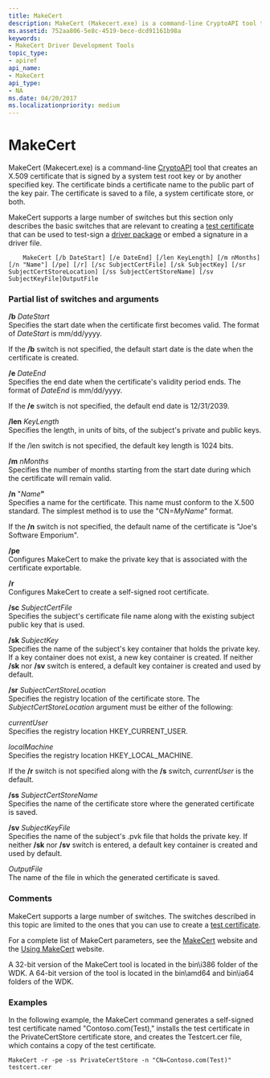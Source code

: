 ```yaml
---
title: MakeCert
description: MakeCert (Makecert.exe) is a command-line CryptoAPI tool that creates an X.509 certificate that is signed by a system test root key or by another specified key.
ms.assetid: 752aa806-5e8c-4519-bece-dcd91161b98a
keywords:
- MakeCert Driver Development Tools
topic_type:
- apiref
api_name:
- MakeCert
api_type:
- NA
ms.date: 04/20/2017
ms.localizationpriority: medium
---
```


# MakeCert


MakeCert (Makecert.exe) is a command-line [CryptoAPI](https://go.microsoft.com/fwlink/p/?linkid=136391) tool that creates an X.509 certificate that is signed by a system test root key or by another specified key. The certificate binds a certificate name to the public part of the key pair. The certificate is saved to a file, a system certificate store, or both.

MakeCert supports a large number of switches but this section only describes the basic switches that are relevant to creating a [test certificate](https://msdn.microsoft.com/library/windows/hardware/ff548693) that can be used to test-sign a [driver package](https://msdn.microsoft.com/library/windows/hardware/ff544840) or embed a signature in a driver file.

```
    MakeCert [/b DateStart] [/e DateEnd] [/len KeyLength] [/m nMonths] [/n "Name"] [/pe] [/r] [/sc SubjectCertFile] [/sk SubjectKey] [/sr SubjectCertStoreLocation] [/ss SubjectCertStoreName] [/sv SubjectKeyFile]OutputFile
```

### <span id="partial_list_of_switches_and_arguments"></span><span id="PARTIAL_LIST_OF_SWITCHES_AND_ARGUMENTS"></span>Partial list of switches and arguments

<span id="_b_DateStart"></span><span id="_b_datestart"></span><span id="_B_DATESTART"></span>**/b** *DateStart*  
Specifies the start date when the certificate first becomes valid. The format of *DateStart* is mm/dd/yyyy.

If the **/b** switch is not specified, the default start date is the date when the certificate is created.

<span id="_e_DateEnd"></span><span id="_e_dateend"></span><span id="_E_DATEEND"></span>**/e** *DateEnd*  
Specifies the end date when the certificate's validity period ends. The format of *DateEnd* is mm/dd/yyyy.

If the **/e** switch is not specified, the default end date is 12/31/2039.

<span id="_len_KeyLength"></span><span id="_len_keylength"></span><span id="_LEN_KEYLENGTH"></span>**/len** *KeyLength*  
Specifies the length, in units of bits, of the subject's private and public keys.

If the /len switch is not specified, the default key length is 1024 bits.

<span id="_m_nMonths"></span><span id="_m_nmonths"></span><span id="_M_NMONTHS"></span>**/m** *nMonths*  
Specifies the number of months starting from the start date during which the certificate will remain valid.

<span id="_n__Name_"></span><span id="_n__name_"></span><span id="_N__NAME_"></span>**/n** "<em>Name</em>**"**  
Specifies a name for the certificate. This name must conform to the X.500 standard. The simplest method is to use the "CN=*MyName*" format.

If the **/n** switch is not specified, the default name of the certificate is "Joe's Software Emporium".

<span id="_pe"></span><span id="_PE"></span>**/pe**  
Configures MakeCert to make the private key that is associated with the certificate exportable.

<span id="_r"></span><span id="_R"></span>**/r**  
Configures MakeCert to create a self-signed root certificate.

<span id="_sc_SubjectCertFile"></span><span id="_sc_subjectcertfile"></span><span id="_SC_SUBJECTCERTFILE"></span>**/sc** *SubjectCertFile*  
Specifies the subject's certificate file name along with the existing subject public key that is used.

<span id="_sk_SubjectKey"></span><span id="_sk_subjectkey"></span><span id="_SK_SUBJECTKEY"></span>**/sk** *SubjectKey*  
Specifies the name of the subject's key container that holds the private key. If a key container does not exist, a new key container is created. If neither **/sk** nor **/sv** switch is entered, a default key container is created and used by default.

<span id="_sr_SubjectCertStoreLocation"></span><span id="_sr_subjectcertstorelocation"></span><span id="_SR_SUBJECTCERTSTORELOCATION"></span>**/sr** *SubjectCertStoreLocation*  
Specifies the registry location of the certificate store. The *SubjectCertStoreLocation* argument must be either of the following:

<span id="currentUser"></span><span id="currentuser"></span><span id="CURRENTUSER"></span>*currentUser*  
Specifies the registry location HKEY\_CURRENT\_USER.

<span id="localMachine"></span><span id="localmachine"></span><span id="LOCALMACHINE"></span>*localMachine*  
Specifies the registry location HKEY\_LOCAL\_MACHINE.

If the **/r** switch is not specified along with the **/s** switch, *currentUser* is the default.

<span id="_ss_SubjectCertStoreName"></span><span id="_ss_subjectcertstorename"></span><span id="_SS_SUBJECTCERTSTORENAME"></span>**/ss** *SubjectCertStoreName*  
Specifies the name of the certificate store where the generated certificate is saved.

<span id="_sv_SubjectKeyFile"></span><span id="_sv_subjectkeyfile"></span><span id="_SV_SUBJECTKEYFILE"></span>**/sv** *SubjectKeyFile*  
Specifies the name of the subject's .pvk file that holds the private key. If neither **/sk** nor **/sv** switch is entered, a default key container is created and used by default.

<span id="OutputFile"></span><span id="outputfile"></span><span id="OUTPUTFILE"></span>*OutputFile*  
The name of the file in which the generated certificate is saved.

### <span id="comments"></span><span id="COMMENTS"></span>Comments

MakeCert supports a large number of switches. The switches described in this topic are limited to the ones that you can use to create a [test certificate](https://msdn.microsoft.com/library/windows/hardware/ff548693).

For a complete list of MakeCert parameters, see the [MakeCert](https://go.microsoft.com/fwlink/p/?linkid=62653) website and the [Using MakeCert](https://go.microsoft.com/fwlink/p/?linkid=62655) website.

A 32-bit version of the MakeCert tool is located in the bin\\i386 folder of the WDK. A 64-bit version of the tool is located in the bin\\amd64 and bin\\ia64 folders of the WDK.

### <span id="examples"></span><span id="EXAMPLES"></span>Examples

In the following example, the MakeCert command generates a self-signed test certificate named "Contoso.com(Test)," installs the test certificate in the PrivateCertStore certificate store, and creates the Testcert.cer file, which contains a copy of the test certificate.

```
MakeCert -r -pe -ss PrivateCertStore -n "CN=Contoso.com(Test)" testcert.cer
```

 

 





